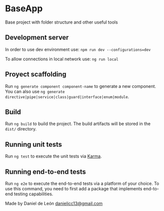 # BaseApp
Base project with folder structure and other useful tools

## Development server

In order to use dev environment use:
`npm run dev --configurations=dev`

To allow connections in local network use:
`ng run local`

## Proyect scaffolding

Run `ng generate component component-name` to generate a new component. You can also use `ng generate directive|pipe|service|class|guard|interface|enum|module`.

## Build

Run `ng build` to build the project. The build artifacts will be stored in the `dist/` directory.

## Running unit tests

Run `ng test` to execute the unit tests via [Karma](https://karma-runner.github.io).

## Running end-to-end tests

Run `ng e2e` to execute the end-to-end tests via a platform of your choice. To use this command, you need to first add a package that implements end-to-end testing capabilities.


Made by Daniel de León
danielicc13@gmail.com
